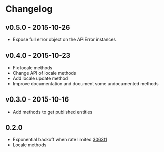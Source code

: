# Changelog

## v0.5.0 - 2015-10-26
- Expose full error object on the APIError instances

## v0.4.0 - 2015-10-23
- Fix locale methods
- Change API of locale methods
- Add locale update method
- Improve documentation and document some undocumented methods

## v0.3.0 - 2015-10-16
- Add methods to get published entities

## 0.2.0
- Exponential backoff when rate limited [3063f1](https://github.com/contentful/contentful-management.js/commit/3063f1840302cddb4c47bfc8c9229507e1363e8c)
- Locale methods
